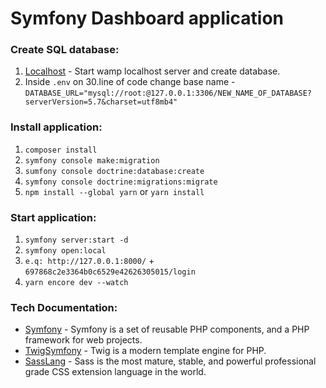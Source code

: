 # Symfony Dashboard application


### Create SQL database:

1. [Localhost](http://localhost/phpmyadmin) - Start wamp localhost server and create database. 
2. Inside `.env` on 30.line of code change base name - `DATABASE_URL="mysql://root:@127.0.0.1:3306/NEW_NAME_OF_DATABASE?serverVersion=5.7&charset=utf8mb4"`

### Install application:

1. `composer install`
2. `symfony console make:migration`
3. `sumfony console doctrine:database:create`
4. `symfony console doctrine:migrations:migrate`
5. `npm install --global yarn` or `yarn install`

### Start application:

1. `symfony server:start -d`
2. `symfony open:local`
4. `e.q: http://127.0.0.1:8000/` + `697868c2e3364b0c6529e42626305015/login`
3. `yarn encore dev --watch`

### Tech Documentation:

- [Symfony](https://symfony.com/) - Symfony is a set of reusable PHP components, and a PHP framework for web projects.
- [TwigSymfony](https://twig.symfony.com/) - Twig is a modern template engine for PHP.
- [SassLang](https://sass-lang.com/) - Sass is the most mature, stable, and powerful professional grade CSS extension language in the world.